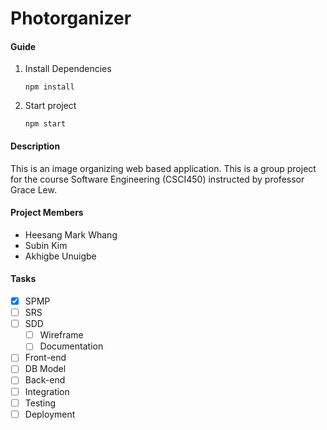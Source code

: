# Photorganizer

#### Guide

1. Install Dependencies

   ```shell
   npm install
   ```

2. Start project

   ```shell
   npm start
   ```

#### Description

This is an image organizing web based application. This is a group project for the course Software Engineering (CSCI450) instructed by professor Grace Lew.

#### Project Members

- Heesang Mark Whang
- Subin Kim
- Akhigbe Unuigbe

#### Tasks

- [x] SPMP
- [ ] SRS
- [ ] SDD
  - [ ] Wireframe
  - [ ] Documentation
- [ ] Front-end
- [ ] DB Model
- [ ] Back-end
- [ ] Integration
- [ ] Testing
- [ ] Deployment
